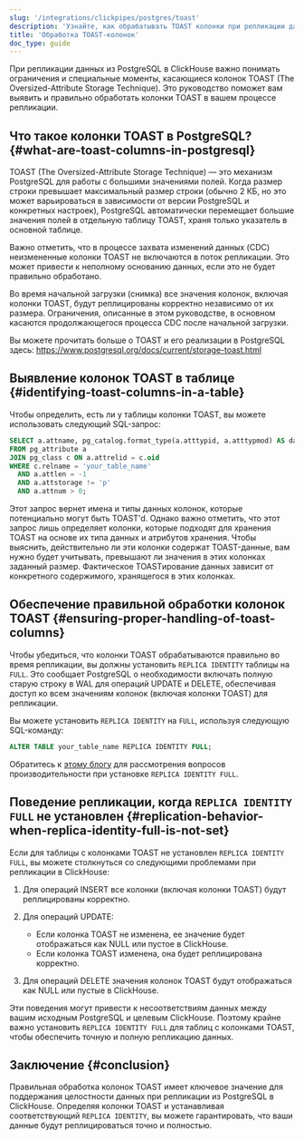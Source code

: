 ```yaml
---
slug: '/integrations/clickpipes/postgres/toast'
description: 'Узнайте, как обрабатывать TOAST колонки при репликации данных из PostgreSQL'
title: 'Обработка TOAST-колонок'
doc_type: guide
---
```

При репликации данных из PostgreSQL в ClickHouse важно понимать ограничения и специальные моменты, касающиеся колонок TOAST (The Oversized-Attribute Storage Technique). Это руководство поможет вам выявить и правильно обработать колонки TOAST в вашем процессе репликации.

## Что такое колонки TOAST в PostgreSQL? {#what-are-toast-columns-in-postgresql}

TOAST (The Oversized-Attribute Storage Technique) — это механизм PostgreSQL для работы с большими значениями полей. Когда размер строки превышает максимальный размер строки (обычно 2 КБ, но это может варьироваться в зависимости от версии PostgreSQL и конкретных настроек), PostgreSQL автоматически перемещает большие значения полей в отдельную таблицу TOAST, храня только указатель в основной таблице.

Важно отметить, что в процессе захвата изменений данных (CDC) неизмененные колонки TOAST не включаются в поток репликации. Это может привести к неполному основанию данных, если это не будет правильно обработано.

Во время начальной загрузки (снимка) все значения колонок, включая колонки TOAST, будут реплицированы корректно независимо от их размера. Ограничения, описанные в этом руководстве, в основном касаются продолжающегося процесса CDC после начальной загрузки.

Вы можете прочитать больше о TOAST и его реализации в PostgreSQL здесь: https://www.postgresql.org/docs/current/storage-toast.html

## Выявление колонок TOAST в таблице {#identifying-toast-columns-in-a-table}

Чтобы определить, есть ли у таблицы колонки TOAST, вы можете использовать следующий SQL-запрос:

```sql
SELECT a.attname, pg_catalog.format_type(a.atttypid, a.atttypmod) AS data_type
FROM pg_attribute a
JOIN pg_class c ON a.attrelid = c.oid
WHERE c.relname = 'your_table_name'
  AND a.attlen = -1
  AND a.attstorage != 'p'
  AND a.attnum > 0;
```

Этот запрос вернет имена и типы данных колонок, которые потенциально могут быть TOAST'd. Однако важно отметить, что этот запрос лишь определяет колонки, которые подходят для хранения TOAST на основе их типа данных и атрибутов хранения. Чтобы выяснить, действительно ли эти колонки содержат TOAST-данные, вам нужно будет учитывать, превышают ли значения в этих колонках заданный размер. Фактическое TOASTирование данных зависит от конкретного содержимого, хранящегося в этих колонках.

## Обеспечение правильной обработки колонок TOAST {#ensuring-proper-handling-of-toast-columns}

Чтобы убедиться, что колонки TOAST обрабатываются правильно во время репликации, вы должны установить `REPLICA IDENTITY` таблицы на `FULL`. Это сообщает PostgreSQL о необходимости включать полную старую строку в WAL для операций UPDATE и DELETE, обеспечивая доступ ко всем значениям колонок (включая колонки TOAST) для репликации.

Вы можете установить `REPLICA IDENTITY` на `FULL`, используя следующую SQL-команду:

```sql
ALTER TABLE your_table_name REPLICA IDENTITY FULL;
```

Обратитесь к [этому блогу](https://xata.io/blog/replica-identity-full-performance) для рассмотрения вопросов производительности при установке `REPLICA IDENTITY FULL`.

## Поведение репликации, когда `REPLICA IDENTITY FULL` не установлен {#replication-behavior-when-replica-identity-full-is-not-set}

Если для таблицы с колонками TOAST не установлен `REPLICA IDENTITY FULL`, вы можете столкнуться со следующими проблемами при репликации в ClickHouse:

1. Для операций INSERT все колонки (включая колонки TOAST) будут реплицированы корректно.

2. Для операций UPDATE:
   - Если колонка TOAST не изменена, ее значение будет отображаться как NULL или пустое в ClickHouse.
   - Если колонка TOAST изменена, она будет реплицирована корректно.

3. Для операций DELETE значения колонок TOAST будут отображаться как NULL или пустые в ClickHouse.

Эти поведения могут привести к несоответствиям данных между вашим исходным PostgreSQL и целевым ClickHouse. Поэтому крайне важно установить `REPLICA IDENTITY FULL` для таблиц с колонками TOAST, чтобы обеспечить точную и полную репликацию данных.

## Заключение {#conclusion}

Правильная обработка колонок TOAST имеет ключевое значение для поддержания целостности данных при репликации из PostgreSQL в ClickHouse. Определяя колонки TOAST и устанавливая соответствующий `REPLICA IDENTITY`, вы можете гарантировать, что ваши данные будут реплицироваться точно и полностью.